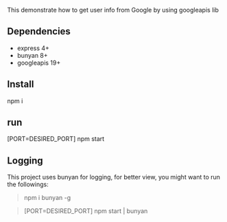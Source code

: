 This demonstrate how to get user info from Google by using googleapis lib

## Dependencies
- express 4+
- bunyan 8+
- googleapis 19+

## Install
npm i

## run
[PORT=DESIRED_PORT] npm start

## Logging
This project uses bunyan for logging, for better view, you might want to run the followings:
> npm i bunyan -g

> [PORT=DESIRED_PORT] npm start | bunyan
